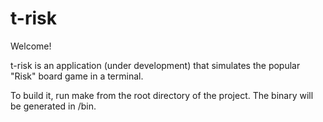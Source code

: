 # t-risk
Welcome!

t-risk is an application (under development) that simulates the popular "Risk" board game in a terminal.

To build it, run make from the root directory of the project. The binary will be generated in /bin.
